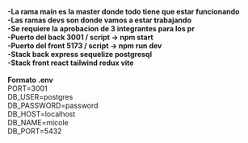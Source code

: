 **-La rama main es la master donde todo tiene que estar funcionando**<br/>
**-Las ramas devs son donde vamos a estar trabajando**<br/>
**-Se requiere la aprobacion de 3 integrantes para los pr**<br/>
**-Puerto del back 3001 / script -> npm start**<br/>
**-Puerto del front 5173 / script -> npm run dev**<br/>
**-Stack back express sequelize postgresql**<br/>
**-Stack front react tailwind redux vite**<br/>
<br/>
**Formato .env**<br/>
PORT=3001<br/>
DB_USER=postgres<br/>
DB_PASSWORD=password<br/>
DB_HOST=localhost<br/>
DB_NAME=micole<br/>
DB_PORT=5432<br/>

